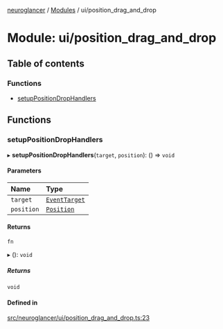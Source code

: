 [neuroglancer](../README.md) / [Modules](../modules.md) / ui/position\_drag\_and\_drop

# Module: ui/position\_drag\_and\_drop

## Table of contents

### Functions

- [setupPositionDropHandlers](ui_position_drag_and_drop.md#setuppositiondrophandlers)

## Functions

### setupPositionDropHandlers

▸ **setupPositionDropHandlers**(`target`, `position`): () => `void`

#### Parameters

| Name | Type |
| :------ | :------ |
| `target` | [`EventTarget`](annotation_annotation_layer_state._internal_.md#eventtarget) |
| `position` | [`Position`](../classes/annotation_annotation_layer_state._internal_.Position.md) |

#### Returns

`fn`

▸ (): `void`

##### Returns

`void`

#### Defined in

[src/neuroglancer/ui/position_drag_and_drop.ts:23](https://github.com/ActiveBrainAtlas2/neuroglancer/blob/1beb5d34/src/neuroglancer/ui/position_drag_and_drop.ts#L23)
